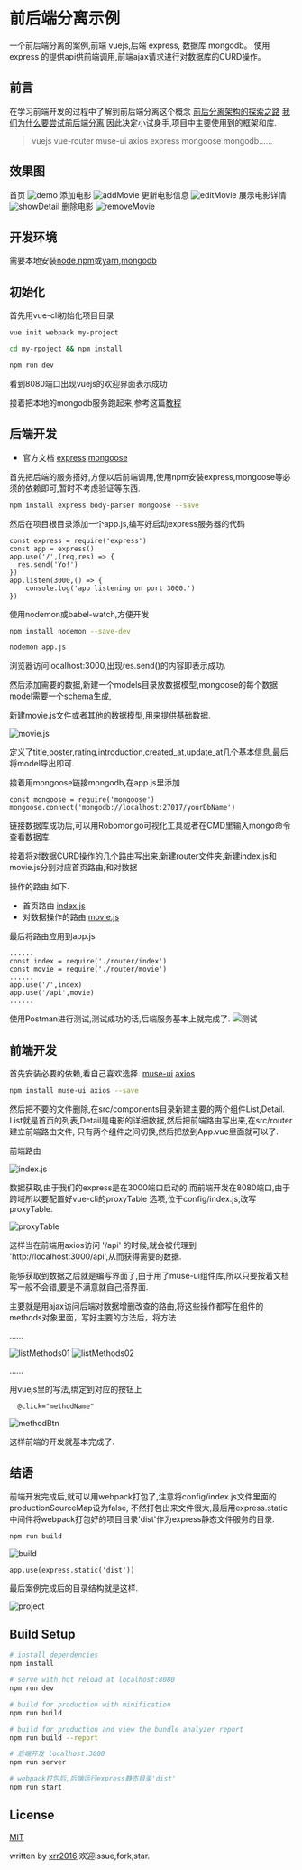 # 前后端分离示例

一个前后端分离的案例,前端 vuejs,后端 express, 数据库 mongodb。
使用 express 的提供api供前端调用,前端ajax请求进行对数据库的CURD操作。

## 前言

在学习前端开发的过程中了解到前后端分离这个概念
[前后分离架构的探索之路](https://segmentfault.com/a/1190000003795517)
[我们为什么要尝试前后端分离](https://segmentfault.com/a/1190000006240370)
因此决定小试身手,项目中主要使用到的框架和库.

> vuejs vue-router muse-ui axios express mongoose mongodb......

## 效果图
首页
![demo](./demo/demo.png)
添加电影
![addMovie](./demo/addMovie.gif)
更新电影信息
![editMovie](./demo/editMovie.gif)
展示电影详情
![showDetail](./demo/showDetail.gif)
删除电影
![removeMovie](./demo/removeMovie.gif)

## 开发环境
需要本地安装[node](https://nodejs.org/en/),[npm](https://www.npmjs.com/)或[yarn](https://yarnpkg.com/),[mongodb](https://www.mongodb.com/)

## 初始化
首先用vue-cli初始化项目目录
```bash
vue init webpack my-project

cd my-rpoject && npm install

npm run dev
```
看到8080端口出现vuejs的欢迎界面表示成功

接着把本地的mongodb服务跑起来,参考这篇[教程](https://segmentfault.com/a/1190000004868504)

## 后端开发
- 官方文档 [express](http://www.expressjs.com.cn/) [mongoose](http://mongoosejs.com/docs/guide.html)

首先把后端的服务搭好,方便以后前端调用,使用npm安装express,mongoose等必须的依赖即可,暂时不考虑验证等东西.
```bash
npm install express body-parser mongoose --save
```
然后在项目根目录添加一个app.js,编写好启动express服务器的代码
```
const express = require('express')
const app = express()
app.use('/',(req,res) => {
  res.send('Yo!')
})
app.listen(3000,() => {
    console.log('app listening on port 3000.')
})
```
使用nodemon或babel-watch,方便开发
```bash
npm install nodemon --save-dev

nodemon app.js
```

浏览器访问localhost:3000,出现res.send()的内容即表示成功.

然后添加需要的数据,新建一个models目录放数据模型,mongoose的每个数据model需要一个schema生成,

新建movie.js文件或者其他的数据模型,用来提供基础数据.

![movie.js](./demo/moviejs.png)

定义了title,poster,rating,introduction,created_at,update_at几个基本信息,最后将model导出即可.

接着用mongoose链接mongodb,在app.js里添加
```
const mongoose = require('mongoose')
mongoose.connect('mongodb://localhost:27017/yourDbName')
```

链接数据库成功后,可以用Robomongo可视化工具或者在CMD里输入mongo命令查看数据库.

接着将对数据CURD操作的几个路由写出来,新建router文件夹,新建index.js和movie.js分别对应首页路由,和对数据

操作的路由,如下.
- 首页路由  [index.js](./router/index.js)
- 对数据操作的路由  [movie.js](./router/movie.js)

最后将路由应用到app.js
```
......
const index = require('./router/index')
const movie = require('./router/movie')
......
app.use('/',index)
app.use('/api',movie)
......
```

使用Postman进行测试,测试成功的话,后端服务基本上就完成了.
![测试](./demo/apiTest.png)

## 前端开发
首先安装必要的依赖,看自己喜欢选择.
[muse-ui](https://museui.github.io/#/index) [axios](https://github.com/mzabriskie/axios)
```bash
npm install muse-ui axios --save
```
然后把不要的文件删除,在src/components目录新建主要的两个组件List,Detail.
List就是首页的列表,Detail是电影的详细数据,然后把前端路由写出来,在src/router建立前端路由文件,
只有两个组件之间切换,然后把<router-view></router-view>放到App.vue里面就可以了.

前端路由

![index.js](./demo/router.png)

数据获取,由于我们的express是在3000端口启动的,而前端开发在8080端口,由于跨域所以要配置好vue-cli的proxyTable
选项,位于config/index.js,改写proxyTable.

![proxyTable](./demo/proxyTabel.png)

这样当在前端用axios访问 '/api' 的时候,就会被代理到 'http://localhost:3000/api',从而获得需要的数据.

能够获取到数据之后就是编写界面了,由于用了muse-ui组件库,所以只要按着文档写一般不会错,要是不满意就自己搭界面.

主要就是用ajax访问后端对数据增删改查的路由,将这些操作都写在组件的methods对象里面，写好主要的方法后，将方法

......

![listMethods01](./demo/listMethods01.png)
![listMethods02](./demo/listMethods02.png)

......

用vuejs里的写法,绑定到对应的按钮上
```
  @click="methodName"
```
![methodBtn](./demo/methodBtn.png)

这样前端的开发就基本完成了.


## 结语

前端开发完成后,就可以用webpack打包了,注意将config/index.js文件里面的productionSourceMap设为false,
不然打包出来文件很大,最后用express.static中间件将webpack打包好的项目目录'dist'作为express静态文件服务的目录.

```bash
npm run build
```
![build](./demo/build.png)

```
app.use(express.static('dist'))
```

最后案例完成后的目录结构就是这样.

![project](./demo/project.png)


## Build Setup

``` bash
# install dependencies
npm install

# serve with hot reload at localhost:8080
npm run dev

# build for production with minification
npm run build

# build for production and view the bundle analyzer report
npm run build --report

# 后端开发 localhost:3000
npm run server

# webpack打包后,后端运行express静态目录'dist'
npm run start

```

## License

[MIT](https://opensource.org/licenses/MIT)

written by [xrr2016](https://github.com/xrr2016),欢迎issue,fork,star.
